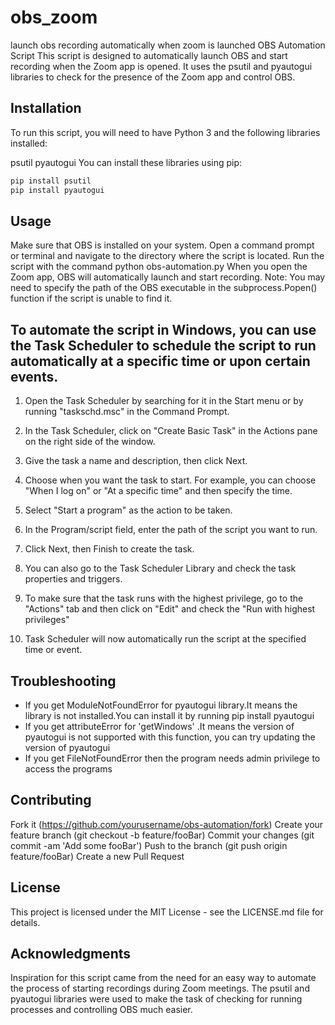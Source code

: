 # obs_zoom
launch obs recording automatically when zoom is launched
OBS Automation Script
This script is designed to automatically launch OBS and start recording when the Zoom app is opened. It uses the psutil and pyautogui libraries to check for the presence of the Zoom app and control OBS.

## Installation
To run this script, you will need to have Python 3 and the following libraries installed:

psutil
pyautogui
You can install these libraries using pip:

```python
pip install psutil
pip install pyautogui
```
## Usage
Make sure that OBS is installed on your system.
Open a command prompt or terminal and navigate to the directory where the script is located.
Run the script with the command python obs-automation.py
When you open the Zoom app, OBS will automatically launch and start recording.
Note: You may need to specify the path of the OBS executable in the subprocess.Popen() function if the script is unable to find it.

## To automate the script in Windows, you can use the Task Scheduler to schedule the script to run automatically at a specific time or upon certain events.

1. Open the Task Scheduler by searching for it in the Start menu or by running "taskschd.msc" in the Command Prompt.

2. In the Task Scheduler, click on "Create Basic Task" in the Actions pane on the right side of the window.

3. Give the task a name and description, then click Next.

4. Choose when you want the task to start. For example, you can choose "When I log on" or "At a specific time" and then specify the time.

5. Select "Start a program" as the action to be taken.

6. In the Program/script field, enter the path of the script you want to run.

7. Click Next, then Finish to create the task.

8. You can also go to the Task Scheduler Library and check the task properties and triggers.

9. To make sure that the task runs with the highest privilege, go to the "Actions" tab and then click on "Edit" and check the "Run with highest privileges"

10. Task Scheduler will now automatically run the script at the specified time or event.

## Troubleshooting
- If you get ModuleNotFoundError for pyautogui library.It means the library is not installed.You can install it by running pip install pyautogui
- If you get attributeError for 'getWindows' .It means the version of pyautogui is not supported with this function, you can try updating the version of pyautogui
- If you get FileNotFoundError then the program needs admin privilege to access the programs

## Contributing
Fork it (https://github.com/yourusername/obs-automation/fork)
Create your feature branch (git checkout -b feature/fooBar)
Commit your changes (git commit -am 'Add some fooBar')
Push to the branch (git push origin feature/fooBar)
Create a new Pull Request

## License
This project is licensed under the MIT License - see the LICENSE.md file for details.

## Acknowledgments
Inspiration for this script came from the need for an easy way to automate the process of starting recordings during Zoom meetings.
The psutil and pyautogui libraries were used to make the task of checking for running processes and controlling OBS much easier.
